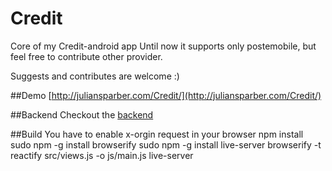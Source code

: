 # Credit
Core of my Credit-android app
Until now it supports only postemobile, but feel free to contribute other provider.

Suggests and contributes are welcome :)

##Demo
[http://juliansparber.com/Credit/](http://juliansparber.com/Credit/)

##Backend
Checkout the [backend](https://github.com/jsparber/Credit-backend)



##Build
You have to enable x-orgin request in your browser
		npm install
		sudo npm -g install browserify
		sudo npm -g install live-server
		browserify -t reactify src/views.js -o js/main.js
		live-server


